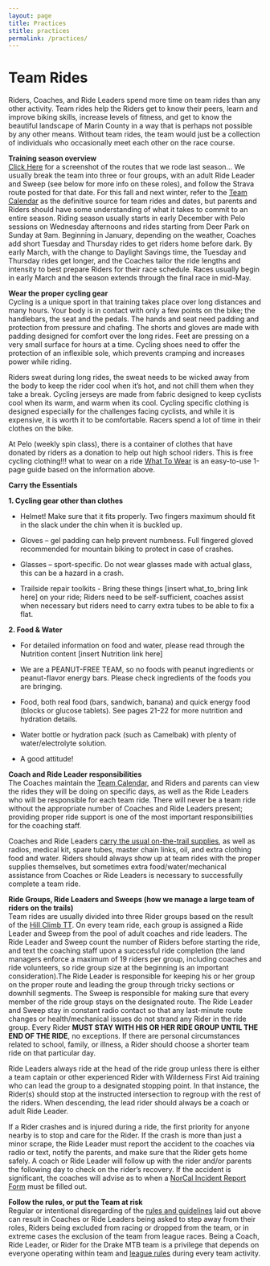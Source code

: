 ```yaml
---
layout: page
title: Practices
stitle: practices
permalink: /practices/
---
```

# Team Rides
Riders, Coaches, and Ride Leaders spend more time on team rides than any other activity.  Team rides help the Riders get to know their peers, learn and improve biking skills, increase levels of fitness, and get to know the beautiful landscape of Marin County in a way that is perhaps not possible by any other means.  Without team rides, the team would just be a collection of individuals who occasionally meet each other on the race course.

**Training season overview**  
[Click Here]({{site.baseurl}}/images/2017_rides.JPG) for a screenshot of the routes that we rode last season... We usually break the team into three or four groups, with an adult Ride Leader and Sweep (see below for more info on these roles), and follow the Strava route posted for that date.  For this fall and next winter, refer to the [Team Calendar]({{site.baseurl}}/calendar) as the definitive source for team rides and dates, but parents and Riders should have some understanding of what it takes to commit to an entire season.  Riding season usually starts in early December with Pelo sessions on Wednesday afternoons and rides starting from Deer Park on Sunday at 9am. Beginning in January, depending on the weather, Coaches add short Tuesday and Thursday rides to get riders home before dark.  By early March, with the change to Daylight Savings time, the Tuesday and Thursday rides get longer, and the Coaches tailor the ride lengths and intensity to best prepare Riders for their race schedule.  Races usually begin in early March and the season extends through the final race in mid-May.

**Wear the proper cycling gear**  
Cycling is a unique sport in that training takes place over long distances and many hours. Your body is in contact with only a few points on the bike; the handlebars, the seat and the pedals. The hands and seat need padding and protection from pressure and chafing. The shorts and gloves are made with padding designed for comfort over the long rides. Feet are pressing on a very small surface for hours at a time. Cycling shoes need to offer the protection of an inflexible sole, which prevents cramping and increases power while riding.  

Riders sweat during long rides, the sweat needs to be wicked away from the body to keep the rider cool when it’s hot, and not chill them when they take a break. Cycling jerseys are made from fabric designed to keep cyclists cool when its warm, and warm when its cool. Cycling specific clothing is designed especially for the challenges facing cyclists, and while it is expensive, it is worth it to be comfortable. Racers spend a lot of time in their clothes on the bike.  

At Pelo (weekly spin class), there is a container of clothes that have donated by riders as a donation to help out high school riders. This is free cycling clothing!!!  what to wear on a ride [What To Wear]({{site.baseurl}}/images/what_to_wear_v2.pdf) is an easy-to-use 1-page guide based on the information above.

**Carry the Essentials**

**1. Cycling gear other than clothes**

* Helmet! Make sure that it fits properly. Two fingers maximum should fit in the slack under the chin when it is buckled up.

* Gloves – gel padding can help prevent numbness. Full fingered gloved recommended for mountain biking to protect in case of crashes.

* Glasses – sport-specific. Do not wear glasses made with actual glass, this can be a hazard in a crash.

* Trailside repair toolkits - Bring these things [insert what_to_bring link here] on your ride; Riders need to be self-sufficient, coaches assist when necessary but riders need to carry extra tubes to be able to fix a flat.

**2. Food & Water**

* For detailed information on food and water, please read through the Nutrition content [insert Nutrition link here]

* We are a PEANUT-FREE TEAM, so no foods with peanut ingredients or peanut-flavor energy bars. Please check ingredients of the foods you are bringing.

* Food, both real food (bars, sandwich, banana) and quick energy food (blocks or glucose tablets). See pages 21-22 for more nutrition and hydration details.

* Water bottle or hydration pack (such as Camelbak) with plenty of water/electrolyte solution.

* A good attitude!

**Coach and Ride Leader responsibilities**  
The Coaches maintain the [Team Calendar]({{site.baseurl}}/calendar), and Riders and parents can view the rides they will be doing on specific days, as well as the Ride Leaders who will be responsible for each team ride. There will never be a team ride without the appropriate number of Coaches and Ride Leaders present; providing proper ride support is one of the most important responsibilities for the coaching staff.

Coaches and Ride Leaders [carry the usual on-the-trail supplies]({{site.baseurl}}/images/what_to_bring.jpg), as well as radios, medical kit, spare tubes, master chain links, oil, and extra clothing food and water. Riders should always show up at team rides with the proper supplies themselves, but sometimes extra food/water/mechanical assistance from Coaches or Ride Leaders is necessary to successfully complete a team ride.

**Ride Groups, Ride Leaders and Sweeps  (how we manage a large team of riders on the trails)**  
Team rides are usually divided into three Rider groups based on the result of the [Hill Climb TT]({{site.baseurl}}/eligibility).  On every team ride, each group is assigned a Ride Leader and Sweep from the pool of adult coaches and ride leaders.  The Ride Leader and Sweep count the number of Riders before starting the ride, and text the coaching staff upon a successful ride completion (the land managers enforce a maximum of 19 riders per group, including coaches and ride volunteers, so ride group size at the beginning is an important consideration).The Ride Leader is responsible for keeping his or her group on the proper route and leading the group through tricky sections or downhill segments.  The Sweep is responsible for making sure that every member of the ride group stays on the designated route.  The Ride Leader and Sweep stay in constant radio contact so that any last-minute route changes or health/mechanical issues do not strand any Rider in the ride group.  Every Rider **MUST STAY WITH HIS OR HER RIDE GROUP UNTIL THE END OF THE RIDE**, no exceptions.  If there are personal circumstances related to school, family, or illness, a Rider should choose a shorter team ride on that particular day.

Ride Leaders always ride at the head of the ride group unless there is either a team captain or other experienced Rider with Wilderness First Aid training who can lead the group to a designated stopping point. In that instance, the Rider(s) should stop at the instructed intersection to regroup with the rest of the riders. When descending, the lead rider should always be a coach or adult Ride Leader.

If a Rider crashes and is injured during a ride, the first priority for anyone nearby is to stop and care for the Rider.  If the crash is more than just a minor scrape, the Ride Leader must report the accident to the coaches via radio or text, notify the parents, and make sure that the Rider gets home safely.   A coach or Ride Leader will follow up with the rider and/or parents the following day to check on the rider’s recovery. If the accident is significant, the coaches will advise as to when a [NorCal Incident Report Form](https://docs.google.com/a/bikemonkey.net/forms/d/1Ae9CvMnlLH7jSC97T9XY-tYuyThf475QhToIgT-lPs4/viewform?c=0&w=1) must be filled out.  

**Follow the rules, or put the Team at risk**  
Regular or intentional disregarding of the [rules and guidelines]({{site.baseurl}}/riders) laid out above can result in Coaches or Ride Leaders being asked to step away from their roles, Riders being excluded from racing or dropped from the team, or in extreme cases the exclusion of the team from league races.  Being a Coach, Ride Leader, or Rider for the Drake MTB team is a privilege that depends on everyone operating within team and [league rules](http://www.nationalmtb.org/wp-content/uploads/NICA-Rulebook.pdf) during every team activity.
